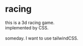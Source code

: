 # racing
this is a 3d racing game.</br>
implemented by CSS.</br></br>
someday. I want to use tailwindCSS.
